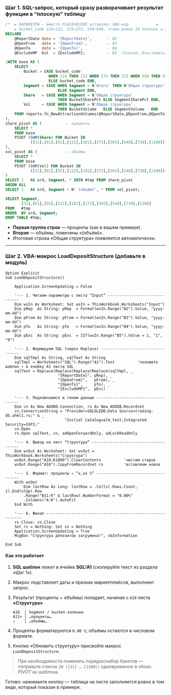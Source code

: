 ### Шаг 1. SQL-запрос, который сразу разворачивает результат функции в “плоскую” таблицу

```sql
/*  ► ПАРАМЕТРЫ — вместо PLACEHOLDER вставляет VBA-код            ◄
    ► bucket_code 124→122, 274→273, 550→548, чтобы ровно 10 колонок ◄ */
DECLARE
    @ReportDate date = '{ReportDate}',      -- B2
    @OpenFrom   date = '{OpenFrom}',        -- B3
    @OpenTo     date = '{OpenTo}',          -- B4
    @ExcludeMP  bit  = {ExcludeMP};         -- B5  (1=искл.,0=оставить)

;WITH base AS (
    SELECT
        Bucket = CASE bucket_code
                   WHEN 124 THEN 122 WHEN 274 THEN 273 WHEN 550 THEN 548
                   ELSE bucket_code END,
        Segment = CASE WHEN Segment = N'Итого' THEN N'Общая структура'
                       ELSE Segment END,
        Share   = CASE WHEN Segment = N'Общая структура'
                       THEN BucketSharePct ELSE SegmentSharePct END,
        Vol     = CASE WHEN Segment = N'Общая структура'
                       THEN BucketVolume   ELSE SegmentVolume   END
    FROM reports.fn_NewAttractionVolumes(@ReportDate,@OpenFrom,@OpenTo,@ExcludeMP)
),
share_pivot AS (          -- проценты
    SELECT *
    FROM base
    PIVOT (SUM(Share) FOR Bucket IN
           ([31],[61],[91],[122],[181],[273],[365],[548],[730],[1100])) p
),
vol_pivot AS (            -- объёмы
    SELECT *
    FROM base
    PIVOT (SUM(Vol) FOR Bucket IN
           ([31],[61],[91],[122],[181],[273],[365],[548],[730],[1100])) p
)
SELECT 1   AS ord, Segment, * INTO #tmp FROM share_pivot
UNION ALL
SELECT 2   AS ord, Segment + N' (объём)', * FROM vol_pivot;

SELECT Segment,
       [31],[61],[91],[122],[181],[273],[365],[548],[730],[1100]
FROM   #tmp
ORDER  BY ord, Segment;
DROP TABLE #tmp;
```

* **Первая группа строк** — проценты (как в вашем примере).
* **Вторая** — объёмы, помечены «(объём)».
* Итоговая строка «Общая структура» появляется автоматически.

---

### Шаг 2. VBA-макрос **LoadDepositStructure** (добавьте в модуль)

```vba
Option Explicit
Sub LoadDepositStructure()

    Application.ScreenUpdating = False
    
    '--- 1. Читаем параметры с листа “Input” -------------------------------
    Dim wsIn As Worksheet: Set wsIn = ThisWorkbook.Worksheets("Input")
    Dim pRep  As String: pRep  = Format(wsIn.Range("B2").Value, "yyyy-mm-dd")
    Dim pFrom As String: pFrom = Format(wsIn.Range("B3").Value, "yyyy-mm-dd")
    Dim pTo   As String: pTo   = Format(wsIn.Range("B4").Value, "yyyy-mm-dd")
    Dim pExc  As String: pExc  = IIf(wsIn.Range("B5").Value = 1, "1", "0")
    
    '--- 2. Формируем SQL (через Replace) ----------------------------------
    Dim sqlTmpl As String, sqlText As String
    sqlTmpl = Worksheets("SQL").Range("A1").Text          'положите шаблон ↑ в ячейку A1 листа SQL
    sqlText = Replace(Replace(Replace(Replace(sqlTmpl, _
                       "{ReportDate}", pRep), _
                       "{OpenFrom}",   pFrom), _
                       "{OpenTo}",     pTo), _
                       "{ExcludeMP}",  pExc)
    
    '--- 3. Подключаемся и тянем данные ------------------------------------
    Dim cn As New ADODB.Connection, rs As New ADODB.Recordset
    cn.ConnectionString = "Provider=SQLOLEDB;Data Source=trading-db.ahml1.ru;" & _
                          "Initial Catalog=alm_test;Integrated Security=SSPI;"
    cn.Open
    rs.Open sqlText, cn, adOpenForwardOnly, adLockReadOnly
    
    '--- 4. Вывод на лист “Структура” --------------------------------------
    Dim wsOut As Worksheet: Set wsOut = ThisWorkbook.Worksheets("Структура")
    wsOut.Range("A10:K1000").ClearContents          'чистим старое
    wsOut.Range("A10").CopyFromRecordset rs         'вставляем новое
    
    '--- 5. Формат: проценты → “x,xx %” ------------------------------------
    With wsOut
        Dim lastRow As Long: lastRow = .Cells(.Rows.Count, 1).End(xlUp).Row
        .Range("B11:K" & lastRow).NumberFormat = "0.00%"
        .Columns("A:K").AutoFit
    End With
    
    '--- 6. Финал -----------------------------------------------------------
    rs.Close: cn.Close
    Set rs = Nothing: Set cn = Nothing
    Application.ScreenUpdating = True
    MsgBox "Структура депозитов загружена!", vbInformation

End Sub
```

#### Как это работает

1. **SQL шаблон** лежит в ячейке **SQL!A1** (скопируйте текст из раздела «Шаг 1»).
2. Макрос подставляет даты и признак маркетплейсов, выполняет запрос.
3. Результат (проценты + объёмы) попадает, начиная с `A10` листа **«Структура»**

   ```
   A10  │ Segment / bucket-колонки
   A11+ │ …проценты…
   ↓    │ …объёмы…
   ```
4. Проценты форматируются `0.00 %`; объёмы остаются в числовом формате.
5. Кнопке «Обновить структуру» присвойте макрос `LoadDepositStructure`.

> При необходимости поменять порядок/набор бакетов — поправьте список
> `IN ([31] … [1100])` одновременно в обоих PIVOT’ах шаблона.

Готово: нажимаете кнопку — таблица на листе заполняется ровно в том виде, который показан в примере.
